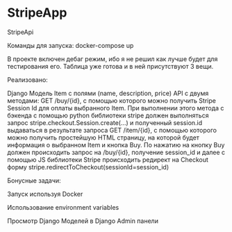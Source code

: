 # StripeApp
StripeApi

Команды для запуска: docker-compose up

В проекте включен дебаг режим, ибо я не решил как лучше будет для тестирования его.
Таблица уже готова и в ней присутствуют 3 вещи. 

Реализовано: 

Django Модель Item с полями (name, description, price) 
API с двумя методами:
GET /buy/{id}, c помощью которого можно получить Stripe Session Id для оплаты выбранного Item. При выполнении этого метода c бэкенда с помощью python библиотеки stripe должен выполняться запрос stripe.checkout.Session.create(...) и полученный session.id выдаваться в результате запроса
GET /item/{id}, c помощью которого можно получить простейшую HTML страницу, на которой будет информация о выбранном Item и кнопка Buy. По нажатию на кнопку Buy должен происходить запрос на /buy/{id}, получение session_id и далее  с помощью JS библиотеки Stripe происходить редирект на Checkout форму stripe.redirectToCheckout(sessionId=session_id)

Бонусные задачи: 

Запуск используя Docker

Использование environment variables

Просмотр Django Моделей в Django Admin панели


